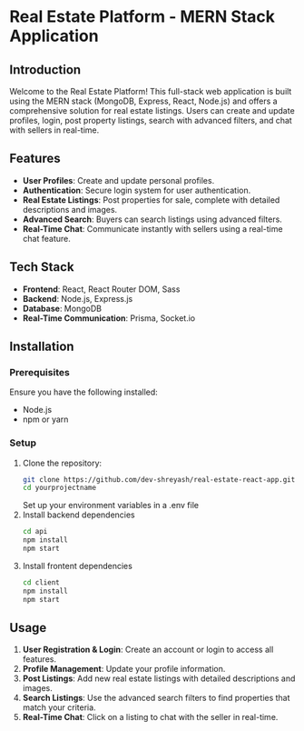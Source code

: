 # Real Estate Platform - MERN Stack Application

## Introduction
Welcome to the Real Estate Platform! This full-stack web application is built using the MERN stack (MongoDB, Express, React, Node.js) and offers a comprehensive solution for real estate listings. Users can create and update profiles, login, post property listings, search with advanced filters, and chat with sellers in real-time.

## Features
- **User Profiles**: Create and update personal profiles.
- **Authentication**: Secure login system for user authentication.
- **Real Estate Listings**: Post properties for sale, complete with detailed descriptions and images.
- **Advanced Search**: Buyers can search listings using advanced filters.
- **Real-Time Chat**: Communicate instantly with sellers using a real-time chat feature.

## Tech Stack
- **Frontend**: React, React Router DOM, Sass
- **Backend**: Node.js, Express.js
- **Database**: MongoDB
- **Real-Time Communication**: Prisma, Socket.io

## Installation

### Prerequisites
Ensure you have the following installed:
- Node.js
- npm or yarn

### Setup
1. Clone the repository:
   ```bash
   git clone https://github.com/dev-shreyash/real-estate-react-app.git
   cd yourprojectname
   ```
   Set up your environment variables in a .env file
3. Install backend dependencies
   ```bash
   cd api
   npm install
   npm start
   ```
4. Install frontent dependencies
   ```bash
   cd client
   npm install
   npm start
   ```

## Usage
1. **User Registration & Login**: Create an account or login to access all features.
2. **Profile Management**: Update your profile information.
3. **Post Listings**: Add new real estate listings with detailed descriptions and images.
4. **Search Listings**: Use the advanced search filters to find properties that match your criteria.
5. **Real-Time Chat**: Click on a listing to chat with the seller in real-time.


   
